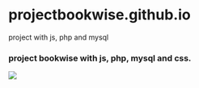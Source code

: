 # projectbookwise.github.io
project with js, php and mysql

<h3>project bookwise with js, php, mysql and css.</h3>
<div><img src="bookwise/img/Captura de pantalla (147).png"/></div>
